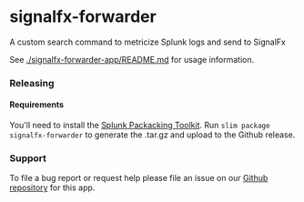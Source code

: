# signalfx-forwarder
A custom search command to metricize Splunk logs and send to SignalFx


See [./signalfx-forwarder-app/README.md](./signalfx-forwarder-app/README.md) for usage information.

### Releasing

#### Requirements
You'll need to install the [Splunk Packacking Toolkit](https://dev.splunk.com/enterprise/docs/releaseapps/packagingtoolkit/installpkgtoolkit).
Run `slim package signalfx-forwarder` to generate the .tar.gz and upload to the Github release.

### Support

To file a bug report or request help please file an issue on our [Github
repository](https://github.com/signalfx/splunk-forwarder/) for this app.

